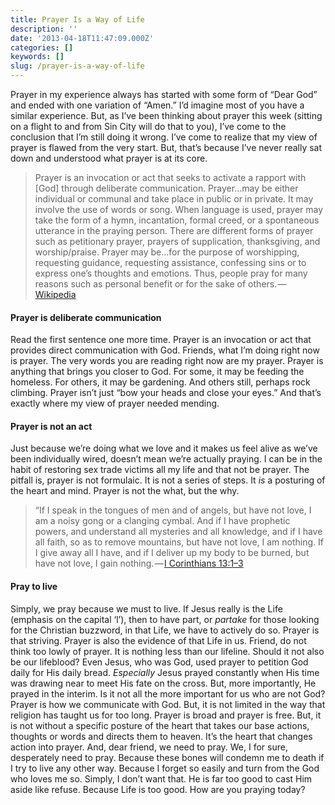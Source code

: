 ```yaml
---
title: Prayer Is a Way of Life
description: ''
date: '2013-04-18T11:47:09.000Z'
categories: []
keywords: []
slug: /prayer-is-a-way-of-life
---
```

Prayer in my experience always has started with some form of “Dear God” and ended with one variation of “Amen.” I’d imagine most of you have a similar experience. But, as I’ve been thinking about prayer this week (sitting on a flight to and from Sin City will do that to you), I’ve come to the conclusion that I’m still doing it wrong. I’ve come to realize that my view of prayer is flawed from the very start. But, that’s because I’ve never really sat down and understood what prayer is at its core.
> Prayer is an invocation or act that seeks to activate a rapport with \[God\] through deliberate communication. Prayer…may be either individual or communal and take place in public or in private. It may involve the use of words or song. When language is used, prayer may take the form of a hymn, incantation, formal creed, or a spontaneous utterance in the praying person. There are different forms of prayer such as petitionary prayer, prayers of supplication, thanksgiving, and worship/praise. Prayer may be…for the purpose of worshipping, requesting guidance, requesting assistance, confessing sins or to express one’s thoughts and emotions. Thus, people pray for many reasons such as personal benefit or for the sake of others. — [Wikipedia](http://en.wikipedia.org/wiki/Prayer "Wikipedia Prayer")
#### Prayer is deliberate communication
Read the first sentence one more time. Prayer is an invocation or act that provides direct communication with God. Friends, what I’m doing right now is prayer. The very words you are reading right now are my prayer. Prayer is anything that brings you closer to God. For some, it may be feeding the homeless. For others, it may be gardening. And others still, perhaps rock climbing. Prayer isn’t just “bow your heads and close your eyes.” And that’s exactly where my view of prayer needed mending.
#### Prayer is not an act
Just because we’re doing what we love and it makes us feel alive as we’ve been individually wired, doesn’t mean we’re actually praying. I can be in the habit of restoring sex trade victims all my life and that not be prayer. The pitfall is, prayer is not formulaic. It is not a series of steps. It _is_ a posturing of the heart and mind. Prayer is not the what, but the why.
> “If I speak in the tongues of men and of angels, but have not love, I am a noisy gong or a clanging cymbal. And if I have prophetic powers, and understand all mysteries and all knowledge, and if I have all faith, so as to remove mountains, but have not love, I am nothing. If I give away all I have, and if I deliver up my body to be burned, but have not love, I gain nothing. — [I Corinthians 13:1–3](http://www.biblegateway.com/passage/?search=1%20cor%2013:1-3&version=ESV "1 Corinthians 13:1-3")
#### Pray to live
Simply, we pray because we must to live. If Jesus really is the Life (emphasis on the capital ‘l’), then to have part, or _partake_ for those looking for the Christian buzzword, in that Life, we have to actively do so. Prayer is that striving. Prayer is also the evidence of that Life in us. Friend, do not think too lowly of prayer. It is nothing less than our lifeline. Should it not also be our lifeblood? Even Jesus, who was God, used prayer to petition God daily for His daily bread. _Especially_ Jesus prayed constantly when His time was drawing near to meet His fate on the cross. But, more importantly, He prayed in the interim. Is it not all the more important for us who are not God?
Prayer is how we communicate with God. But, it is not limited in the way that religion has taught us for too long. Prayer is broad and prayer is free. But, it is not without a specific posture of the heart that takes our base actions, thoughts or words and directs them to heaven. It’s the heart that changes action into prayer. And, dear friend, we need to pray. We, I for sure, desperately need to pray. Because these bones will condemn me to death if I try to live any other way. Because I forget so easily and turn from the God who loves me so. Simply, I don’t want that. He is far too good to cast Him aside like refuse. Because Life is too good. How are you praying today?
